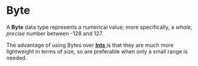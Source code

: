 # Byte

A **Byte** data type represents a numerical value; more specifically, a _whole, precise_ number between -128 and 127.

The advantage of using Bytes over [**Ints** ](int.md) is that they are much more lightweight in terms of size, so are preferable when only a small range is needed.

